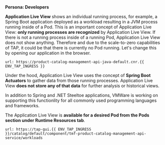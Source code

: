 **Persona: Developers**

**Application Live View** shows an individual running process, for example, a Spring Boot application deployed as a workload resulting in a JVM process running inside of a Pod. This is an important concept of Application Live View: **only running processes are recognized** by Application Live View. If there is not a running process inside of a running Pod, Application Live View does not show anything.
Therefore and due to the scale-to-zero capabilities of TAP, it could be that there is currently no Pod running. Let's change this by opening our application in the browser.

```dashboard:open-url
url: https://product-catalog-management-api-java-default.cnr.{{ ENV_TAP_INGRESS }}
```

Under the hood, Application Live View uses the concept of **Spring Boot Actuators** to gather data from those running processes. Application Live View **does not store any of that data** for further analysis or historical views. 

In addition to Spring and .NET Steeltoe applications, VMWare is working on supporting this functionlity for all commonly used programming languages and frameworks.

The Application Live View is **available for a desired Pod from the Pods section under Runtime Resources tab**.
```dashboard:open-url
url: https://tap-gui.{{ ENV_TAP_INGRESS }}/catalog/default/component/tmf-product-catalog-management-api-service/workloads
``` 

